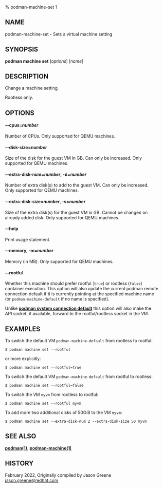 % podman-machine-set 1

## NAME
podman\-machine\-set - Sets a virtual machine setting

## SYNOPSIS
**podman machine set** [*options*] [*name*]

## DESCRIPTION

Change a machine setting.

Rootless only.

## OPTIONS

#### **--cpus**=*number*

Number of CPUs.
Only supported for QEMU machines.

#### **--disk-size**=*number*

Size of the disk for the guest VM in GB.
Can only be increased. Only supported for QEMU machines.

#### **--extra-disk-num**=*number*, **-d**=*number*

Number of extra disk(s) to add to the guest VM.
Can only be increased. Only supported for QEMU machines.

#### **--extra-disk-size**=*number*, **-s**=*number*

Size of the extra disk(s) for the guest VM in GB.
Cannot be changed on already added disk. Only supported for QEMU machines.

#### **--help**

Print usage statement.

#### **--memory**, **-m**=*number*

Memory (in MB).
Only supported for QEMU machines.

#### **--rootful**

Whether this machine should prefer rootful (`true`) or rootless (`false`)
container execution. This option will also update the current podman
remote connection default if it is currently pointing at the specified
machine name (or `podman-machine-default` if no name is specified).

Unlike [**podman system connection default**](podman-system-connection-default.1.md)
this option will also make the API socket, if available, forward to the rootful/rootless
socket in the VM.

## EXAMPLES

To switch the default VM `podman-machine-default` from rootless to rootful:

```
$ podman machine set --rootful
```

or more explicitly:

```
$ podman machine set --rootful=true
```

To switch the default VM `podman-machine-default` from rootful to rootless:
```
$ podman machine set --rootful=false
```

To switch the VM `myvm` from rootless to rootful:
```
$ podman machine set --rootful myvm
```

To add more two additional disks of 50GiB to the VM `myvm`:
```
$ podman machine set --extra-disk-num 2 --extra-disk-size 50 myvm
```

## SEE ALSO
**[podman(1)](podman.1.md)**, **[podman-machine(1)](podman-machine.1.md)**

## HISTORY
February 2022, Originally compiled by Jason Greene <jason.greene@redhat.com>
